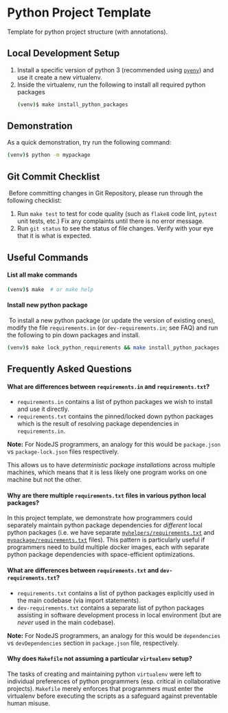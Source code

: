 # Python Project Template

Template for python project structure (with annotations).


## Local Development Setup

1. Install a specific version of python 3
   (recommended using [`pyenv`](https://github.com/pyenv/pyenv#installation))
   and use it create a new virtualenv.
2. Inside the virtualenv,
   run the following to install all required python packages
   ```bash
   (venv)$ make install_python_packages
   ```


## Demonstration

As a quick demonstration, try run the following command:
```bash
(venv)$ python -m mypackage
```


## Git Commit Checklist
​
Before committing changes in Git Repository, 
please run through the following checklist:
​
1. Run `make test` to test for code quality
   (such as `flake8` code lint, `pytest` unit tests, etc.)
   Fix any complaints until there is no error message.
2. Run `git status` to see the status of file changes.
   Verify with your eye that it is what is expected.


## Useful Commands

#### List all make commands

```bash
(venv)$ make  # or make help
```

#### Install new python package
​
To install a new python package (or update the version of existing ones),
modify the file `requirements.in` (or `dev-requirements.in`; see FAQ)
and run the following to pin down packages and install.
```bash
(venv)$ make lock_python_requirements && make install_python_packages
```


## Frequently Asked Questions

#### What are differences between `requirements.in` and `requirements.txt`?

- `requirements.in` contains a list of python packages 
  we wish to install and use it directly.
- `requirements.txt` contains the pinned/locked down python packages
  which is the result of resolving package dependencies in `requirements.in`.

**Note:** For NodeJS programmers, an analogy for this would be `package.json`
vs `package-lock.json` files respectively.

This allows us to have _deterministic package installations_ across multiple machines,
which means that it is less likely one program works on one machine but not the other.

#### Why are there multiple `requirements.txt` files in various python local packages?

In this project template, we demonstrate how programmers could separately maintain
python package dependencies for _different_ local python packages
(i.e. we have separate [`myhelpers/requirements.txt`](myhelpers/requirements.txt) 
and [`mypackage/requirements.txt`](mypackage/requirements.txt) files).
This pattern is particularly useful if programmers need to build multiple docker images,
each with separate python package dependencies with space-efficient optimizations.

#### What are differences between `requirements.txt` and `dev-requirements.txt`?

- `requirements.txt` contains a list of python packages
  explicitly used in the main codebase (via import statements).
- `dev-requirements.txt` contains a separate list of python packages
  assisting in software development process in local environment
  (but are _never_ used in the main codebase).

**Note:** For NodeJS programmers, an analogy for this would be `dependencies` 
vs `devDependencies` section in `package.json` file, respectively.

#### Why does `Makefile` not assuming a particular `virtualenv` setup?

The tasks of creating and maintaining python `virtualenv` were left to individual 
preferences of python programmers (esp. critical in collaborative projects).
`Makefile` merely enforces that programmers must enter the virtualenv
before executing the scripts as a safeguard against preventable human misuse.
